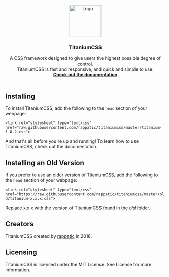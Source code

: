 <p align="center">
  <a href="#">
    <img src="https://image.ibb.co/dafe6o/Picture2.png" alt="Logo" width=100 height=100>
  </a>

  <h3 align="center">TitaniumCSS</h3>
  <p align="center">
    A CSS framework designed to give users the highest possible degree of control.<br>TitaniumCSS is fast and responsive, and quick and simple to use.
  <br>
    <a href="https://github.com/rappatic/titaniumcss/wiki"><strong>Check out the documentation</strong></a>
    <br>
  <br>
  </p>
</p>

## Installing

To install TitaniumCSS, add the following to the `head` section of your webpage:

`<link rel="stylesheet" type="text/css" href="raw.githubusercontent.com/rappatic/titaniumcss/master/titanium-1.0.2.css">`

And that's all before you're up and running! To learn how to use TitaniumCSS, check out the documentation.

## Installing an Old Version

If you prefer to use an older version of TitaniumCSS, add the following to the `head` section of your webpage:

`<link rel="stylesheet" type="text/css" href="https://raw.githubusercontent.com/rappatic/titaniumcss/master/old/titanium-x.x.x.css">`

Replace x.x.x with the version of TitaniumCSS found in the *old* folder.

## Creators

TitaniumCSS created by <a href="https://rappatic.com" target="_blank">rappatic</a> in 2018.

## Licensing

TitaniumCSS is licensed under the MIT License. See License for more information.
